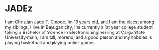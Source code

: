# JADEz
I am Christian Jade T. Ompoc,
Im 19 years old, and
I am the eldest among my siblings,
I live in Bayugan city,
I'm currently a 1st year college student taking a Bachelor of Science in Electronic Engineering
at Carga State University-main,
I am tall, moreno, and a good person and my hobbies is playing basketball and playing online games
